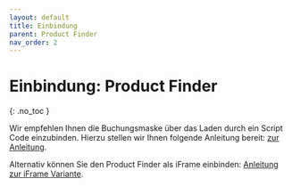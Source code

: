 ```yaml
---
layout: default
title: Einbindung
parent: Product Finder
nav_order: 2
---
```


# Einbindung: Product Finder
{: .no_toc }

Wir empfehlen Ihnen die Buchungsmaske über das Laden durch ein Script Code einzubinden. Hierzu stellen wir Ihnen folgende Anleitung bereit: [zur Anleitung](/CADI-Documentation/Product-Finder/Script-Code-Variante).

Alternativ können Sie den Product Finder als iFrame einbinden: [Anleitung zur iFrame Variante](/CADI-Documentation/Product-Finder/iFrame-Variante).